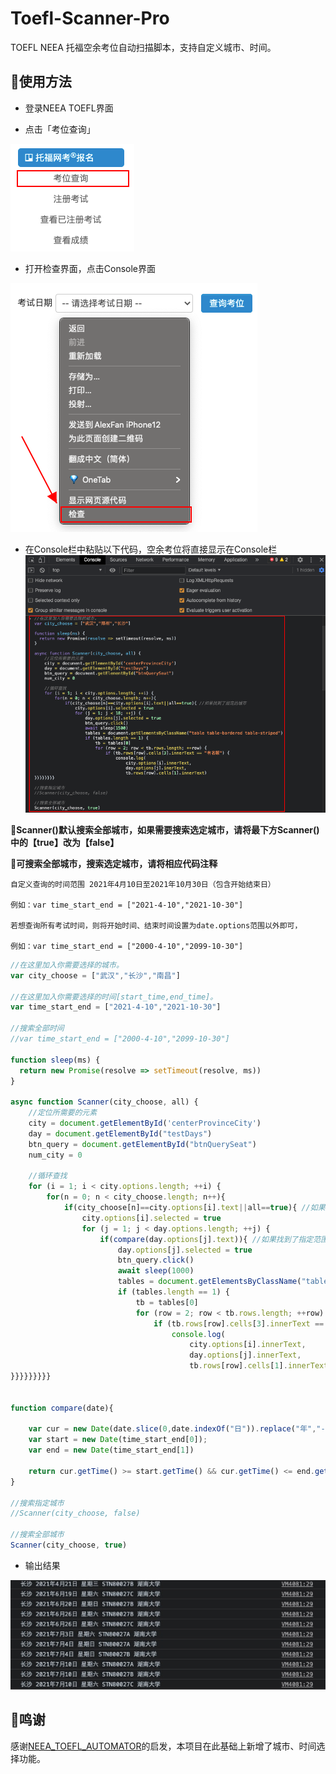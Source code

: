 # Toefl-Scanner-Pro

TOEFL NEEA 托福空余考位自动扫描脚本，支持自定义城市、时间。



## 🤖️使用方法

- 登录NEEA TOEFL界面

- 点击「考位查询」

![search](image/search.png)

- 打开检查界面，点击Console界面

![check](image/check.png)

- 在Console栏中粘贴以下代码，空余考位将直接显示在Console栏
![console](image/code.png)

🚀**Scanner()默认搜索全部城市，如果需要搜索选定城市，请将最下方Scanner()中的【true】改为【false】**

🚀**可搜索全部城市，搜索选定城市，请将相应代码注释**

	自定义查询的时间范围 2021年4月10日至2021年10月30日（包含开始结束日）

	例如：var time_start_end = ["2021-4-10","2021-10-30"]

	若想查询所有考试时间，则将开始时间、结束时间设置为date.options范围以外即可，

	例如：var time_start_end = ["2000-4-10","2099-10-30"]

```javascript
//在这里加入你需要选择的城市。
var city_choose = ["武汉","长沙","南昌"]

//在这里加入你需要选择的时间[start_time,end_time]。
var time_start_end = ["2021-4-10","2021-10-30"]

//搜索全部时间
//var time_start_end = ["2000-4-10","2099-10-30"]

function sleep(ms) {
  return new Promise(resolve => setTimeout(resolve, ms))
}

async function Scanner(city_choose, all) {
    //定位所需要的元素
    city = document.getElementById('centerProvinceCity')
    day = document.getElementById("testDays")
    btn_query = document.getElementById("btnQuerySeat")
    num_city = 0

    //循环查找
    for (i = 1; i < city.options.length; ++i) {
        for(n = 0; n < city_choose.length; n++){
            if(city_choose[n]==city.options[i].text||all==true){ //如果找到了指定的城市
                city.options[i].selected = true
                for (j = 1; j < day.options.length; ++j) {
                    if(compare(day.options[j].text)){ //如果找到了指定范围内的时间
                        day.options[j].selected = true
                        btn_query.click()
                        await sleep(1000)
                        tables = document.getElementsByClassName("table table-bordered table-striped")
                        if (tables.length == 1) {
                            tb = tables[0]
                            for (row = 2; row < tb.rows.length; ++row) {
                                if (tb.rows[row].cells[3].innerText == "有名额") {
                                    console.log(
                                        city.options[i].innerText,
                                        day.options[j].innerText,
                                        tb.rows[row].cells[1].innerText)
}}}}}}}}}


function compare(date){
    
    var cur = new Date(date.slice(0,date.indexOf("日")).replace("年","-").replace("月","-"));
    var start = new Date(time_start_end[0]);
    var end = new Date(time_start_end[1])

    return cur.getTime() >= start.getTime() && cur.getTime() <= end.getTime()
}

//搜索指定城市
//Scanner(city_choose, false)

//搜索全部城市
Scanner(city_choose, true)
```

- 输出结果

![console](image/result.png)

## 🎉鸣谢

感谢[NEEA_TOEFL_AUTOMATOR](https://github.com/Augustpan/NEEA_TOEFL_AUTOMATOR)的启发，本项目在此基础上新增了城市、时间选择功能。

